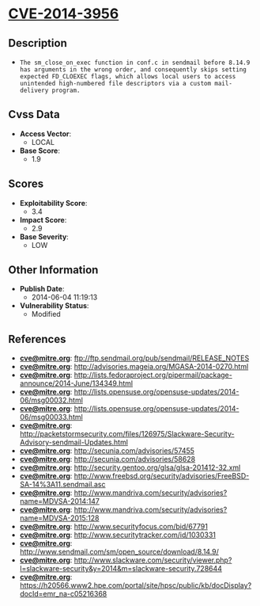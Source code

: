 
# [CVE-2014-3956](https://cve.mitre.org/cgi-bin/cvename.cgi?name=CVE-2014-3956)

## Description

- `The sm_close_on_exec function in conf.c in sendmail before 8.14.9 has arguments in the wrong order, and consequently skips setting expected FD_CLOEXEC flags, which allows local users to access unintended high-numbered file descriptors via a custom mail-delivery program.`

## Cvss Data

- **Access Vector**:
  - LOCAL
- **Base Score**:
  - 1.9

## Scores

- **Exploitability Score**:
  - 3.4
- **Impact Score**:
  - 2.9
- **Base Severity**:
  - LOW

## Other Information

- **Publish Date**:
  - 2014-06-04 11:19:13
- **Vulnerability Status**:
  - Modified

## References

- **cve@mitre.org**: ftp://ftp.sendmail.org/pub/sendmail/RELEASE_NOTES
- **cve@mitre.org**: http://advisories.mageia.org/MGASA-2014-0270.html
- **cve@mitre.org**: http://lists.fedoraproject.org/pipermail/package-announce/2014-June/134349.html
- **cve@mitre.org**: http://lists.opensuse.org/opensuse-updates/2014-06/msg00032.html
- **cve@mitre.org**: http://lists.opensuse.org/opensuse-updates/2014-06/msg00033.html
- **cve@mitre.org**: http://packetstormsecurity.com/files/126975/Slackware-Security-Advisory-sendmail-Updates.html
- **cve@mitre.org**: http://secunia.com/advisories/57455
- **cve@mitre.org**: http://secunia.com/advisories/58628
- **cve@mitre.org**: http://security.gentoo.org/glsa/glsa-201412-32.xml
- **cve@mitre.org**: http://www.freebsd.org/security/advisories/FreeBSD-SA-14%3A11.sendmail.asc
- **cve@mitre.org**: http://www.mandriva.com/security/advisories?name=MDVSA-2014:147
- **cve@mitre.org**: http://www.mandriva.com/security/advisories?name=MDVSA-2015:128
- **cve@mitre.org**: http://www.securityfocus.com/bid/67791
- **cve@mitre.org**: http://www.securitytracker.com/id/1030331
- **cve@mitre.org**: http://www.sendmail.com/sm/open_source/download/8.14.9/
- **cve@mitre.org**: http://www.slackware.com/security/viewer.php?l=slackware-security&y=2014&m=slackware-security.728644
- **cve@mitre.org**: https://h20566.www2.hpe.com/portal/site/hpsc/public/kb/docDisplay?docId=emr_na-c05216368
